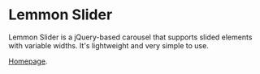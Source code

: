 Lemmon Slider
=============

Lemmon Slider is a jQuery-based carousel that supports slided elements with variable widths. It's lightweight and very simple to use.

[Homepage](http://jquery.lemmonjuice.com/plugins/slider-variable-widths.php).